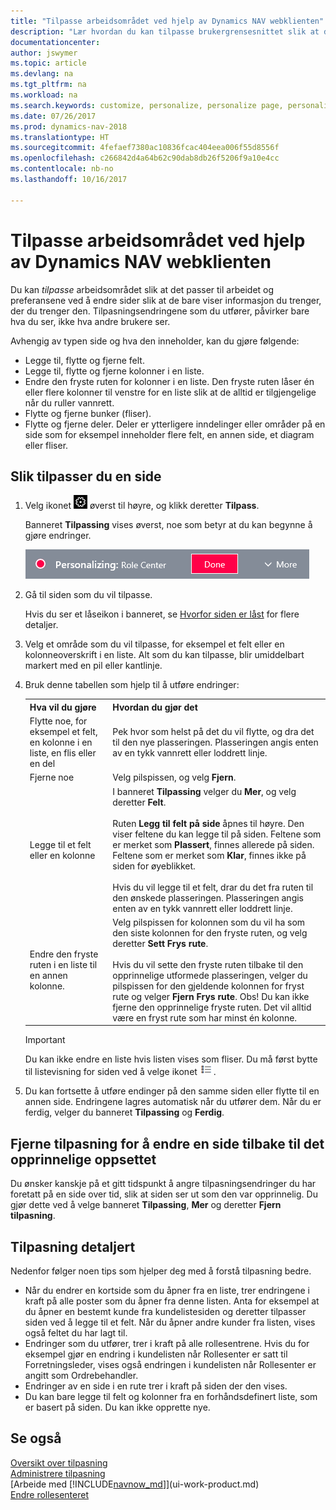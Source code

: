 ```yaml
---
title: "Tilpasse arbeidsområdet ved hjelp av Dynamics NAV webklienten"
description: "Lær hvordan du kan tilpasse brukergrensesnittet slik at det passer til din arbeidsmåte."
documentationcenter: 
author: jswymer
ms.topic: article
ms.devlang: na
ms.tgt_pltfrm: na
ms.workload: na
ms.search.keywords: customize, personalize, personalize page, personalization, hide columns, remove fields, move fields
ms.date: 07/26/2017
ms.prod: dynamics-nav-2018
ms.translationtype: HT
ms.sourcegitcommit: 4fefaef7380ac10836fcac404eea006f55d8556f
ms.openlocfilehash: c266842d4a64b62c90dab8db26f5206f9a10e4cc
ms.contentlocale: nb-no
ms.lasthandoff: 10/16/2017

---
```

# <a name="personalizing-your-workspace-using-the-dynamics-nav-web-client"></a>Tilpasse arbeidsområdet ved hjelp av Dynamics NAV webklienten
<!--NAV in the Web client-->
Du kan *tilpasse* arbeidsområdet slik at det passer til arbeidet og preferansene ved å endre sider slik at de bare viser informasjon du trenger, der du trenger den. Tilpasningsendringene som du utfører, påvirker bare hva du ser, ikke hva andre brukere ser.

Avhengig av typen side og hva den inneholder, kan du gjøre følgende:

-   Legge til, flytte og fjerne felt.
-   Legge til, flytte og fjerne kolonner i en liste.
-   Endre den fryste ruten for kolonner i en liste. Den fryste ruten låser én eller flere kolonner til venstre for en liste slik at de alltid er tilgjengelige når du ruller vannrett.
-   Flytte og fjerne bunker (fliser).
-   Flytte og fjerne deler. Deler er ytterligere inndelinger eller områder på en side som for eksempel inneholder flere felt, en annen side, et diagram eller fliser.  

## <a name="to-personalize-a-page"></a>Slik tilpasser du en side

1. Velg ikonet ![Innstillinger](media/ui-experience/settings_icon_small.png "Innstillinger-ikonet for rollesenteret") øverst til høyre, og klikk deretter **Tilpass**.

    Banneret **Tilpassing** vises øverst, noe som betyr at du kan begynne å gjøre endringer.

    ![Tilpassingsmodus](media/ui_personalize_mode_small.png "Tilpassingsmodus")

2.  Gå til siden som du vil tilpasse.

    Hvis du ser et låseikon i banneret, se [Hvorfor siden er låst](ui-personalization-locked.md) for flere detaljer.

3.  Velg et område som du vil tilpasse, for eksempel et felt eller en kolonneoverskrift i en liste. Alt som du kan tilpasse, blir umiddelbart markert med en pil eller kantlinje.
<!--
    -  If a component can be personalized, an arrow head (![Personalization indicator arrow left](media/ui_personalize_arrow_left.png "Personalization indicator arrow left") or ![Personalization indicator arrow down](media/ui_personalize_arrow_down.png "Personalization indicator arrow down")) appears.
    -   If the component is a part, the extent of the part is indicated by a border.
    -   The freeze pane in a list is indicated by a vertical line along the entire right-side of the last column of the freeze pane.
    -->

4.  Bruk denne tabellen som hjelp til å utføre endringer:     <table>
        <tr><th>Hva vil du gjøre</td><th>Hvordan du gjør det</th></tr>
        <tr><td>Flytte noe, for eksempel et felt, en kolonne i en liste, en flis eller en del</td><td> Pek hvor som helst på det du vil flytte, og dra det til den nye plasseringen. Plasseringen angis enten av en tykk vannrett eller loddrett linje.</td></tr>
        <tr><td>Fjerne noe</td><td>Velg pilspissen, og velg <b>Fjern</b>. </td></tr>
        <tr><td>Legge til et felt eller en kolonne</td><td>I banneret <b>Tilpassing</b> velger du <b>Mer</b>, og velg deretter <b>Felt</b>.<br /></br>Ruten <b>Legg til felt på side</b> åpnes til høyre. Den viser feltene du kan legge til på siden. Feltene som er merket som <b>Plassert</b>, finnes allerede på siden. Feltene som er merket som <b>Klar</b>, finnes ikke på siden for øyeblikket.<br /></br>Hvis du vil legge til et felt, drar du det fra ruten til den ønskede plasseringen. Plasseringen angis enten av en tykk vannrett eller loddrett linje.</td></tr>
        <tr><td>Endre den fryste ruten i en liste til en annen kolonne.</td><td>Velg pilspissen for kolonnen som du vil ha som den siste kolonnen for den fryste ruten, og velg deretter <b>Sett Frys rute</b>.<br /><br/>Hvis du vil sette den fryste ruten tilbake til den opprinnelige utformede plasseringen, velger du pilspissen for den gjeldende kolonnen for fryst rute og velger <b>Fjern Frys rute</b>. Obs! Du kan ikke fjerne den opprinnelige fryste ruten. Det vil alltid være en fryst rute som har minst én kolonne.</td></tr>
      </table>

    > [!IMPORTANT]  
    >   Du kan ikke endre en liste hvis listen vises som fliser. Du må først bytte til listevisning for siden ved å velge ikonet ![Vis som liste](media/ui_show_as_list_icon.png "Vis som liste, pil venstre").

5.  Du kan fortsette å utføre endinger på den samme siden eller flytte til en annen side. Endringene lagres automatisk når du utfører dem. Når du er ferdig, velger du banneret **Tilpassing** og **Ferdig**.

## <a name="clear-personalization-to-change-a-page-back-to-its-original-layout"></a>Fjerne tilpasning for å endre en side tilbake til det opprinnelige oppsettet
Du ønsker kanskje på et gitt tidspunkt å angre tilpasningsendringer du har foretatt på en side over tid, slik at siden ser ut som den var opprinnelig. Du gjør dette ved å velge banneret **Tilpassing**, **Mer** og deretter **Fjern tilpasning**.

## <a name="personalization-in-detail"></a>Tilpasning detaljert
Nedenfor følger noen tips som hjelper deg med å forstå tilpasning bedre.  
-   Når du endrer en kortside som du åpner fra en liste, trer endringene i kraft på alle poster som du åpner fra denne listen. Anta for eksempel at du åpner en bestemt kunde fra kundelistesiden og deretter tilpasser siden ved å legge til et felt. Når du åpner andre kunder fra listen, vises også feltet du har lagt til.
-   Endringer som du utfører, trer i kraft på alle rollesentrene. Hvis du for eksempel gjør en endring i kundelisten når Rollesenter er satt til Forretningsleder, vises også endringen i kundelisten når Rollesenter er angitt som Ordrebehandler.
-   Endringer av en side i en rute trer i kraft på siden der den vises.  
-   Du kan bare legge til felt og kolonner fra en forhåndsdefinert liste, som er basert på siden. Du kan ikke opprette nye.

## <a name="see-also"></a>Se også
[Oversikt over tilpasning](ui-personalization-overview.md)  
[Administrere tilpasning](ui-personalization-manage.md)  
[Arbeide med [!INCLUDE[navnow_md](includes/navnow_md.md)]](ui-work-product.md)  
[Endre rollesenteret](change-role.md)  

